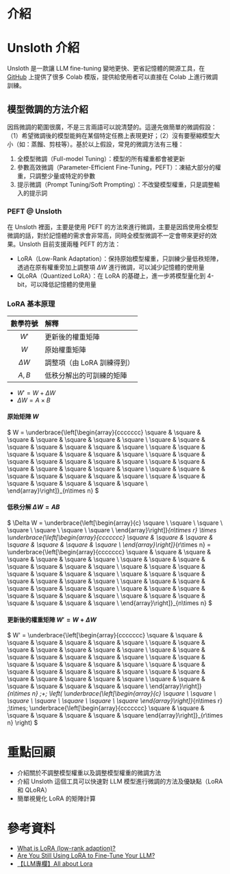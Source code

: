 # 介紹

# Unsloth 介紹

Unsloth 是一款讓 LLM fine-tuning 變地更快、更省記憶體的開源工具，在 [GitHub](https://github.com/unslothai/notebooks) 上提供了很多 Colab 模版，提供給使用者可以直接在 Colab 上進行微調訓練。

## 模型微調的方法介紹

因爲微調的範圍很廣，不是三言兩語可以說清楚的。這邊先做簡單的微調假設：（1）希望微調後的模型能夠在某個特定任務上表現更好；（2）沒有要壓縮模型大小（如：蒸餾、剪枝等）。基於以上假設，常見的微調方法有三種：

1. 全模型微調（Full-model Tuning）：模型的所有權重都會被更新
1. 參數高效微調（Parameter-Efficient Fine-Tuning，PEFT）：凍結大部分的權重，只調整少量或特定的參數
1. 提示微調（Prompt Tuning/Soft Prompting）：不改變模型權重，只是調整輸入的提示詞

### PEFT @ Unsloth

在 Unsloth 裡面，主要是使用 PEFT 的方法來進行微調，主要是因爲使用全模型微調的話，對於記憶體的需求會非常高，同時全模型微調不一定會帶來更好的效果。Unsloth 目前支援兩種 PEFT 的方法：

- LoRA（Low-Rank Adaptation）：保持原始模型權重，只訓練少量低秩矩陣，透過在原有權重旁加上調整項 $\Delta W$ 進行微調，可以減少記憶體的使用量
- QLoRA（Quantized LoRA）：在 LoRA 的基礎上，進一步將模型量化到 4-bit，可以降低記憶體的使用量

### LoRA 基本原理

|  數學符號  | 解釋                       |
|:----------:|:---------------------------|
|    $W'$    | 更新後的權重矩陣           |
|    $W$     | 原始權重矩陣               |
| $\Delta W$ | 調整項（由 LoRA 訓練得到） |
|   $A, B$   | 低秩分解出的可訓練的矩陣   |

- $W' = W + \Delta{W}$
- $\Delta{W} = A \times B$

#### 原始矩陣 $W$

$
W =
\underbrace{\left[\begin{array}{ccccccc}
\square & \square & \square & \square & \square & \square & \square \\
\square & \square & \square & \square & \square & \square & \square \\
\square & \square & \square & \square & \square & \square & \square \\
\square & \square & \square & \square & \square & \square & \square \\
\square & \square & \square & \square & \square & \square & \square \\
\square & \square & \square & \square & \square & \square & \square \\
\square & \square & \square & \square & \square & \square & \square \\
\end{array}\right]}_{n\times n}
$

#### 低秩分解 $\Delta W = AB$
$
\Delta W = 
\underbrace{\left[\begin{array}{c}
\square \\
\square \\
\square \\
\square \\
\square \\
\square \\
\square \\
\end{array}\right]}_{n\times r}
\times
\underbrace{\left[\begin{array}{ccccccc}
\square & \square & \square & \square & \square & \square & \square \\
\end{array}\right]}_{r\times n}
= \underbrace{\left[\begin{array}{ccccccc}
\square & \square & \square & \square & \square & \square & \square \\
\square & \square & \square & \square & \square & \square & \square \\
\square & \square & \square & \square & \square & \square & \square \\
\square & \square & \square & \square & \square & \square & \square \\
\square & \square & \square & \square & \square & \square & \square \\
\square & \square & \square & \square & \square & \square & \square \\
\square & \square & \square & \square & \square & \square & \square \\
\end{array}\right]}_{n\times n}
$

#### 更新後的權重矩陣 $W' = W + \Delta W$

$
W' =
\underbrace{\left[\begin{array}{ccccccc}
\square & \square & \square & \square & \square & \square & \square \\
\square & \square & \square & \square & \square & \square & \square \\
\square & \square & \square & \square & \square & \square & \square \\
\square & \square & \square & \square & \square & \square & \square \\
\square & \square & \square & \square & \square & \square & \square \\
\square & \square & \square & \square & \square & \square & \square \\
\square & \square & \square & \square & \square & \square & \square \\
\end{array}\right]}_{n\times n}
\;+\;
\left(
\underbrace{\left[\begin{array}{c}
\square \\ \square \\ \square \\ \square \\ \square \\ \square \\ \square
\end{array}\right]}_{n\times r}
\;\times\;
\underbrace{\left[\begin{array}{ccccccc}
\square & \square & \square & \square & \square & \square & \square
\end{array}\right]}_{r\times n}
\right)
$

# 重點回顧

- 介紹關於不調整模型權重以及調整模型權重的微調方法
- 介紹 Unsloth 這個工具可以快速對 LLM 模型進行微調的方法及優缺點（LoRA 和 QLoRA）
- 簡單視覺化 LoRA 的矩陣計算

# 參考資料

- [What is LoRA (low-rank adaption)?](https://www.ibm.com/think/topics/lora)
- [Are You Still Using LoRA to Fine-Tune Your LLM?](https://onmine.io/are-you-still-using-lora-to-fine-tune-your-llm/)
- [【LLM專欄】All about Lora](https://axk51013.medium.com/llm%E5%B0%88%E6%AC%84-all-about-lora-5bc7e447c234)